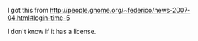 I got this from
<http://people.gnome.org/~federico/news-2007-04.html#login-time-5>

I don't know if it has a license.
